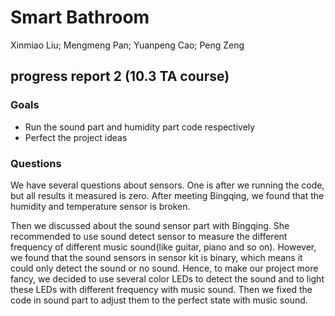 # Smart Bathroom
Xinmiao Liu; Mengmeng Pan; Yuanpeng Cao; Peng Zeng


## progress report 2 (10.3 TA course)

### Goals
* Run the sound part and humidity part code respectively
* Perfect the project ideas

### Questions
We have several questions about sensors. One is after we running the code, but all results it measured is zero. After meeting Bingqing, we found that the humidity and temperature sensor is broken.

Then we discussed about the sound sensor part with Bingqing. She recommended to use sound detect sensor to measure the different frequency of different music sound(like guitar, piano and so on). However, we found that the sound sensors in sensor kit is binary, which means it could only detect the sound or no sound. Hence, to make our project more fancy, we decided to use several color LEDs to detect the sound and to light these LEDs with different frequency with music sound. Then we fixed the code in sound part to adjust them to the perfect state with music sound.
